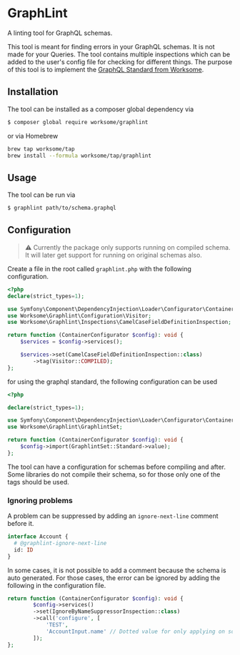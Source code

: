 # GraphLint

A linting tool for GraphQL schemas. 

This tool is meant for finding errors in your GraphQL schemas.
It is not made for your Queries.
The tool contains multiple inspections which can be added to the user's config file for checking for different things.
The purpose of this tool is
to implement the [GraphQL Standard from Worksome](https://github.com/worksome/graphql-standards).

## Installation
The tool can be installed as a composer global dependency via
```bash
$ composer global require worksome/graphlint
```
or via Homebrew

```bash
brew tap worksome/tap
brew install --formula worksome/tap/graphlint
```

## Usage
The tool can be run via
```bash
$ graphlint path/to/schema.graphql
```

## Configuration


> ⚠️ Currently the package only supports running on compiled schema.
> It will later get support for running on original schemas also.

Create a file in the root called `graphlint.php` with the following configuration.

```php
<?php
declare(strict_types=1);

use Symfony\Component\DependencyInjection\Loader\Configurator\ContainerConfigurator;
use Worksome\Graphlint\Configuration\Visitor;
use Worksome\Graphlint\Inspections\CamelCaseFieldDefinitionInspection;

return function (ContainerConfigurator $config): void {
    $services = $config->services();

    $services->set(CamelCaseFieldDefinitionInspection::class)
        ->tag(Visitor::COMPILED);
};
```

for using the graphql standard, the following configuration can be used
```php
<?php

declare(strict_types=1);

use Symfony\Component\DependencyInjection\Loader\Configurator\ContainerConfigurator;
use Worksome\Graphlint\GraphlintSet;

return function (ContainerConfigurator $config): void {
    $config->import(GraphlintSet::Standard->value);
};
```


The tool can have a configuration for schemas before compiling and after.
Some libraries do not compile their schema, so for those only one of the tags should be used.

### Ignoring problems
A problem can be suppressed by adding an `ignore-next-line` comment before it.
```graphql
interface Account {
  # @graphlint-ignore-next-line
  id: ID
}
```

In some cases, it is not possible to add a comment because the schema is auto generated. For
those cases, the error can be ignored by adding the following in the configuration file.
```php
return function (ContainerConfigurator $config): void {
        $config->services()
        ->set(IgnoreByNameSuppressorInspection::class)
        ->call('configure', [
            'TEST',
            'AccountInput.name' // Dotted value for only applying on some fields
        ]);
};
```